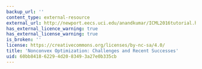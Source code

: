 ```yaml
---
backup_url: ''
content_type: external-resource
external_url: http://newport.eecs.uci.edu/anandkumar/ICML2016tutorial.html
has_external_licence_warning: true
has_external_license_warning: true
is_broken: ''
license: https://creativecommons.org/licenses/by-nc-sa/4.0/
title: 'Nonconvex Optimization: Challenges and Recent Successes'
uid: 60bb8418-6229-4d20-8349-3a27e0b335cb
---
```


